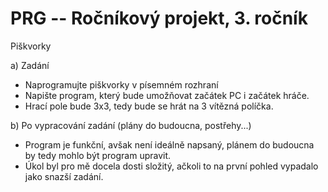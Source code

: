# PRG -- Ročníkový projekt, 3. ročník

Piškvorky

a) Zadání

- Naprogramujte piškvorky v písemném rozhraní
- Napište program, který bude umožňovat začátek PC i začátek hráče.
- Hrací pole bude 3x3, tedy bude se hrát na 3 vítězná políčka.

b) Po vypracování zadání (plány do budoucna, postřehy...)

- Program je funkční, avšak není ideálně napsaný, plánem do budoucna by tedy mohlo být program upravit.
- Úkol byl pro mě docela dosti složitý, ačkoli to na první pohled vypadalo jako snazší zadání.

